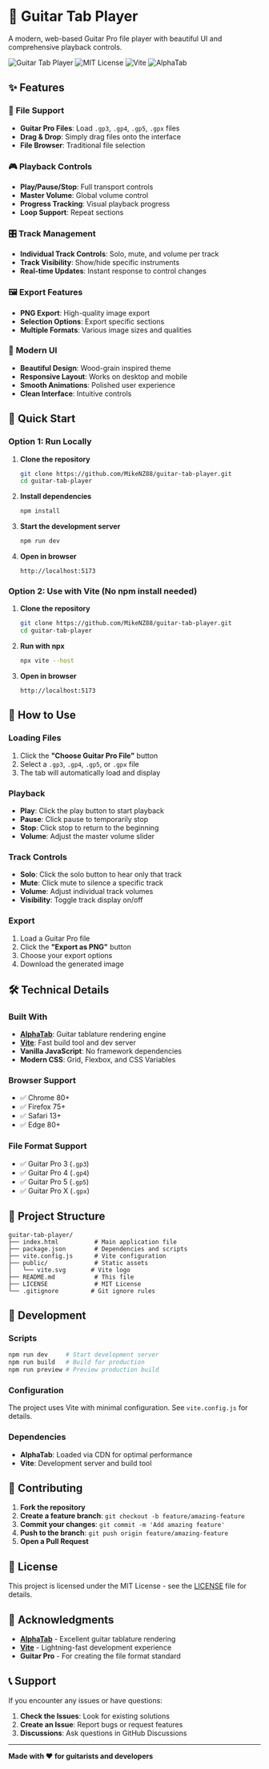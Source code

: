 # 🎸 Guitar Tab Player

A modern, web-based Guitar Pro file player with beautiful UI and comprehensive playback controls.

![Guitar Tab Player](https://img.shields.io/badge/Guitar-Tab%20Player-8B4513?style=for-the-badge&logo=music&logoColor=white)
![MIT License](https://img.shields.io/badge/License-MIT-green?style=for-the-badge)
![Vite](https://img.shields.io/badge/Vite-646CFF?style=for-the-badge&logo=vite&logoColor=white)
![AlphaTab](https://img.shields.io/badge/AlphaTab-Latest-orange?style=for-the-badge)

## ✨ Features

### 🎵 **File Support**
- **Guitar Pro Files**: Load `.gp3`, `.gp4`, `.gp5`, `.gpx` files
- **Drag & Drop**: Simply drag files onto the interface
- **File Browser**: Traditional file selection

### 🎮 **Playback Controls**
- **Play/Pause/Stop**: Full transport controls
- **Master Volume**: Global volume control
- **Progress Tracking**: Visual playback progress
- **Loop Support**: Repeat sections

### 🎛️ **Track Management**
- **Individual Track Controls**: Solo, mute, and volume per track
- **Track Visibility**: Show/hide specific instruments
- **Real-time Updates**: Instant response to control changes

### 🖼️ **Export Features**
- **PNG Export**: High-quality image export
- **Selection Options**: Export specific sections
- **Multiple Formats**: Various image sizes and qualities

### 🎨 **Modern UI**
- **Beautiful Design**: Wood-grain inspired theme
- **Responsive Layout**: Works on desktop and mobile
- **Smooth Animations**: Polished user experience
- **Clean Interface**: Intuitive controls

## 🚀 Quick Start

### **Option 1: Run Locally**

1. **Clone the repository**
   ```bash
   git clone https://github.com/MikeNZ88/guitar-tab-player.git
   cd guitar-tab-player
   ```

2. **Install dependencies**
   ```bash
   npm install
   ```

3. **Start the development server**
   ```bash
   npm run dev
   ```

4. **Open in browser**
   ```
   http://localhost:5173
   ```

### **Option 2: Use with Vite (No npm install needed)**

1. **Clone the repository**
   ```bash
   git clone https://github.com/MikeNZ88/guitar-tab-player.git
   cd guitar-tab-player
   ```

2. **Run with npx**
   ```bash
   npx vite --host
   ```

3. **Open in browser**
   ```
   http://localhost:5173
   ```

## 📖 How to Use

### **Loading Files**
1. Click the **"Choose Guitar Pro File"** button
2. Select a `.gp3`, `.gp4`, `.gp5`, or `.gpx` file
3. The tab will automatically load and display

### **Playback**
- **Play**: Click the play button to start playback
- **Pause**: Click pause to temporarily stop
- **Stop**: Click stop to return to the beginning
- **Volume**: Adjust the master volume slider

### **Track Controls**
- **Solo**: Click the solo button to hear only that track
- **Mute**: Click mute to silence a specific track
- **Volume**: Adjust individual track volumes
- **Visibility**: Toggle track display on/off

### **Export**
1. Load a Guitar Pro file
2. Click the **"Export as PNG"** button
3. Choose your export options
4. Download the generated image

## 🛠️ Technical Details

### **Built With**
- **[AlphaTab](https://alphatab.net/)**: Guitar tablature rendering engine
- **[Vite](https://vitejs.dev/)**: Fast build tool and dev server
- **Vanilla JavaScript**: No framework dependencies
- **Modern CSS**: Grid, Flexbox, and CSS Variables

### **Browser Support**
- ✅ Chrome 80+
- ✅ Firefox 75+
- ✅ Safari 13+
- ✅ Edge 80+

### **File Format Support**
- ✅ Guitar Pro 3 (`.gp3`)
- ✅ Guitar Pro 4 (`.gp4`)
- ✅ Guitar Pro 5 (`.gp5`)
- ✅ Guitar Pro X (`.gpx`)

## 📁 Project Structure

```
guitar-tab-player/
├── index.html          # Main application file
├── package.json        # Dependencies and scripts
├── vite.config.js      # Vite configuration
├── public/             # Static assets
│   └── vite.svg       # Vite logo
├── README.md           # This file
├── LICENSE             # MIT License
└── .gitignore         # Git ignore rules
```

## 🔧 Development

### **Scripts**
```bash
npm run dev     # Start development server
npm run build   # Build for production
npm run preview # Preview production build
```

### **Configuration**
The project uses Vite with minimal configuration. See `vite.config.js` for details.

### **Dependencies**
- **AlphaTab**: Loaded via CDN for optimal performance
- **Vite**: Development server and build tool

## 🤝 Contributing

1. **Fork the repository**
2. **Create a feature branch**: `git checkout -b feature/amazing-feature`
3. **Commit your changes**: `git commit -m 'Add amazing feature'`
4. **Push to the branch**: `git push origin feature/amazing-feature`
5. **Open a Pull Request**

## 📝 License

This project is licensed under the MIT License - see the [LICENSE](LICENSE) file for details.

## 🙏 Acknowledgments

- **[AlphaTab](https://alphatab.net/)** - Excellent guitar tablature rendering
- **[Vite](https://vitejs.dev/)** - Lightning-fast development experience
- **Guitar Pro** - For creating the file format standard

## 📞 Support

If you encounter any issues or have questions:

1. **Check the Issues**: Look for existing solutions
2. **Create an Issue**: Report bugs or request features
3. **Discussions**: Ask questions in GitHub Discussions

---

**Made with ❤️ for guitarists and developers**